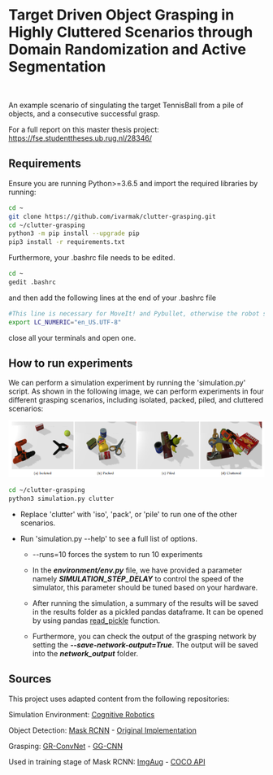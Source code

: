 # Target Driven Object Grasping in Highly Cluttered Scenarios through Domain Randomization and Active Segmentation 

<p align="center">
  <img src="img/isolate+grasp.gif" width="800" title="">
</p>

An example scenario of singulating the target TennisBall from a pile of objects, and a consecutive successful grasp.

For a full report on this master thesis project: https://fse.studenttheses.ub.rug.nl/28346/

## Requirements

Ensure you are running Python>=3.6.5 and import the required libraries by running:

```bash
cd ~
git clone https://github.com/ivarmak/clutter-grasping.git
cd ~/clutter-grasping
python3 -m pip install --upgrade pip
pip3 install -r requirements.txt
```

Furthermore, your .bashrc file needs to be edited.

```bash
cd ~
gedit .bashrc
```
and then add the following lines at the end of your .bashrc file

```sh
#This line is necessary for MoveIt! and Pybullet, otherwise the robot seems broken
export LC_NUMERIC="en_US.UTF-8"
```

close all your terminals and open one. 

## How to run experiments
We can perform a simulation experiment by running the 'simulation.py' script. As shown in the following image, we can perform experiments in four different grasping scenarios, including isolated, packed, piled, and cluttered scenarios:

<p align="center">
  <img src="img/scenarios.png" width="800" title="">
</p>


```bash
cd ~/clutter-grasping
python3 simulation.py clutter
```

  - Replace 'clutter' with 'iso', 'pack', or 'pile' to run one of the other scenarios.

  - Run 'simulation.py --help' to see a full list of options.
    
      - --runs=10 forces the system to run 10 experiments
      - In the ***environment/env.py*** file, we have provided a parameter namely ***SIMULATION_STEP_DELAY*** to control the speed of the simulator, this parameter should be tuned based on your hardware. 
       
      - After running the simulation, a summary of the results will be saved in the results folder as a pickled pandas dataframe. It can be opened by using pandas [read_pickle](https://pandas.pydata.org/docs/reference/api/pandas.read_pickle.html) function.

      - Furthermore, you can check the output of the grasping network by setting the ***--save-network-output=True***. The output will be saved into the ***network_output*** folder.

## Sources

This project uses adapted content from the following repositories:

Simulation Environment:
[Cognitive Robotics](https://github.com/SeyedHamidreza/cognitive_robotics_manipulation)

Object Detection:
[Mask RCNN](https://github.com/SriRamGovardhanam/wastedata-Mask_RCNN-multiple-classes) - [Original Implementation](https://github.com/matterport/Mask_RCNN)

Grasping:
[GR-ConvNet](https://github.com/skumra/robotic-grasping) - [GG-CNN](https://github.com/dougsm/ggcnn)

Used in training stage of Mask RCNN:
[ImgAug](https://github.com/aleju/imgaug) - [COCO API](https://github.com/cocodataset/cocoapi)
